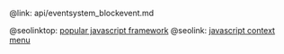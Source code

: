 @link: api/eventsystem_blockevent.md

@seolinktop: [popular javascript framework](https://webix.com)
@seolink: [javascript context menu](https://webix.com/widget/contextmenu/)